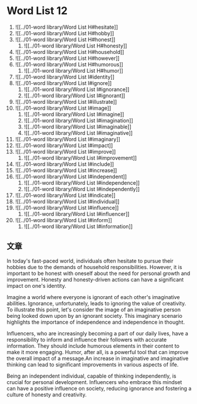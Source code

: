 # Word List 12

01. ![[../01-word library/Word List H#hesitate]]
02. ![[../01-word library/Word List H#hobby]]
03. ![[../01-word library/Word List H#honest]]
	1. ![[../01-word library/Word List H#honesty]]
04. ![[../01-word library/Word List H#household]]
05. ![[../01-word library/Word List H#however]]
06. ![[../01-word library/Word List H#humorous]]
	1. ![[../01-word library/Word List H#humor]]
07. ![[../01-word library/Word List I#identity]]
08. ![[../01-word library/Word List I#ignore]]
	1. ![[../01-word library/Word List I#ignorance]]
	2. ![[../01-word library/Word List I#ignorant]]
09. ![[../01-word library/Word List I#illustrate]]
10. ![[../01-word library/Word List I#image]]
	1. ![[../01-word library/Word List I#imagine]]
	2. ![[../01-word library/Word List I#imagination]]
	3. ![[../01-word library/Word List I#imaginable]]
	4. ![[../01-word library/Word List I#imaginative]]
11. ![[../01-word library/Word List I#imaginary]]
12. ![[../01-word library/Word List I#impact]]
13. ![[../01-word library/Word List I#improve]]
	1. ![[../01-word library/Word List I#improvement]]
14. ![[../01-word library/Word List I#include]]
15. ![[../01-word library/Word List I#increase]]
16. ![[../01-word library/Word List I#independent]]
	1. ![[../01-word library/Word List I#independence]]
	2. ![[../01-word library/Word List I#independently]]
17. ![[../01-word library/Word List I#indicate]]
18. ![[../01-word library/Word List I#individual]]
19. ![[../01-word library/Word List I#influence]]
	1. ![[../01-word library/Word List I#influencer]]
20. ![[../01-word library/Word List I#inform]]
	1. ![[../01-word library/Word List I#information]]

## 文章

In today's fast-paced world, individuals often hesitate to pursue their hobbies due to the demands of household responsibilities. However, it is important to be honest with oneself about the need for personal growth and improvement. Honesty and honesty-driven actions can have a significant impact on one's identity.

Imagine a world where everyone is ignorant of each other's imaginative abilities. Ignorance, unfortunately, leads to ignoring the value of creativity. To illustrate this point, let's consider the image of an imaginative person being looked down upon by an ignorant society. This imaginary scenario highlights the importance of independence and independence in thought.

Influencers, who are increasingly becoming a part of our daily lives, have a responsibility to inform and influence their followers with accurate information. They should include humorous elements in their content to make it more engaging. Humor, after all, is a powerful tool that can improve the overall impact of a message.An increase in imaginative and imaginative thinking can lead to significant improvements in various aspects of life.

Being an independent individual, capable of thinking independently, is crucial for personal development. Influencers who embrace this mindset can have a positive influence on society, reducing ignorance and fostering a culture of honesty and creativity.
